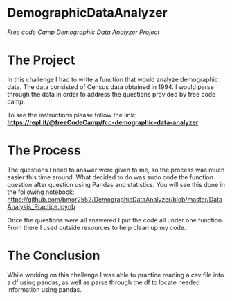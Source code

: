 # DemographicDataAnalyzer
*Free code Camp Demographic Data Analyzer Project* 

# The Project
In this challenge I had to write a function that would analyze demographic data. The data consisted of Census data obtained in 1994. I would parse through the data in order to address the questions provided by free code camp. 

To see the instructions please follow the link: **https://repl.it/@freeCodeCamp/fcc-demographic-data-analyzer**

# The Process
The questions I need to answer were given to me, so the process was much easier this time around. What decided to do was sudo code the function question after question using Pandas and statistics. You will see this done in the following notebook: https://github.com/bmor2552/DemographicDataAnalyzer/blob/master/DataAnalysis_Practice.ipynb

Once the questions were all answered I put the code all under one function. From there I used outside resources to help clean up my code. 

# The Conclusion 
While working on this challenge I was able to practice reading a csv file into a df using pandas, as well as parse through the df to locate needed information using pandas. 
